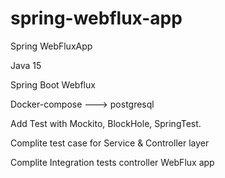# spring-webflux-app

Spring WebFluxApp  


Java 15


Spring Boot Webflux 


Docker-compose ---> postgresql

Add Test with Mockito, BlockHole, SpringTest.

Complite test case for Service & Controller layer

Complite Integration tests controller WebFlux app 


